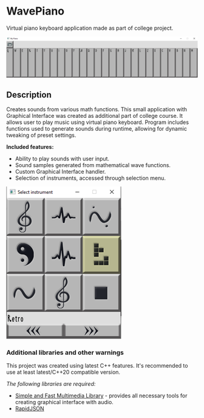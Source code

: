 # WavePiano
Virtual piano keyboard application made as part of college project.

![mainWindowImage](./resources/PianoScreen_01.PNG?raw=true)
## Description
Creates sounds from various math functions.
This small application with Graphical Interface was created as additional part of college course. 
It allows user to play music using virtual piano keyboard.
Program includes functions used to generate sounds during runtime, allowing for dynamic tweaking of preset settings.

**Included features:**
- Ability to play sounds with user input.
- Sound samples generated from mathematical wave functions.
- Custom Graphical Interface handler.
- Selection of instruments, accessed through selection menu.

![mainWindowImage](./resources/PianoScreen_02.PNG?raw=true)

### Additional libraries and other warnings
This project was created using latest C++ features. It's recommended to use at least latest/C++20 compatible version.

*The following libraries are required:*
- [Simple and Fast Multimedia Library](https://github.com/SFML/SFML) - provides all necessary tools for creating graphical interface with audio.
- [RapidJSON](https://github.com/Tencent/rapidjson)
